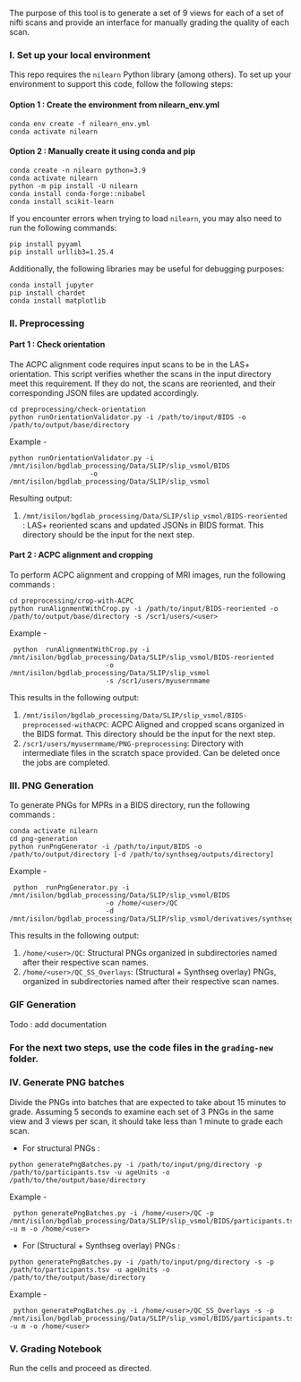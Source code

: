 The purpose of this tool is to generate a set of 9 views for each of a set of nifti scans and provide an interface for manually grading the quality of each scan.

### I. Set up your local environment

This repo requires the `nilearn` Python library (among others). To set up your environment to support this code, follow the following steps:

#### Option 1 : Create the environment from nilearn_env.yml 
```
conda env create -f nilearn_env.yml
conda activate nilearn
```

#### Option 2 : Manually create it using conda and pip
```
conda create -n nilearn python=3.9
conda activate nilearn
python -m pip install -U nilearn
conda install conda-forge::nibabel
conda install scikit-learn
```

If you encounter errors when trying to load `nilearn`, you may also need to run the following commands:

```
pip install pyyaml
pip install urllib3=1.25.4
```

Additionally, the following libraries may be useful for debugging purposes: 

```
conda install jupyter
pip install chardet
conda install matplotlib
```
### II. Preprocessing 
#### Part 1 : Check orientation
The ACPC alignment code requires input scans to be in the LAS+ orientation. This script verifies whether the scans in the input directory meet this requirement. If they do not, the scans are reoriented, and their corresponding JSON files are updated accordingly.
```
cd preprocessing/check-orientation
python runOrientationValidator.py -i /path/to/input/BIDS -o /path/to/output/base/directory
```
Example - 
```
python runOrientationValidator.py -i /mnt/isilon/bgdlab_processing/Data/SLIP/slip_vsmol/BIDS
					-o /mnt/isilon/bgdlab_processing/Data/SLIP/slip_vsmol
```
Resulting output:
1. `/mnt/isilon/bgdlab_processing/Data/SLIP/slip_vsmol/BIDS-reoriented` : LAS+ reoriented scans and updated JSONs in BIDS format. This directory should be the input for the next step.

#### Part 2 : ACPC alignment and cropping

To perform ACPC alignment and cropping of MRI images, run the following commands :
```
cd preprocessing/crop-with-ACPC
python runAlignmentWithCrop.py -i /path/to/input/BIDS-reoriented -o /path/to/output/base/directory -s /scr1/users/<user>
```
Example - 
```
 python  runAlignmentWithCrop.py -i /mnt/isilon/bgdlab_processing/Data/SLIP/slip_vsmol/BIDS-reoriented
						-o /mnt/isilon/bgdlab_processing/Data/SLIP/slip_vsmol
						-s /scr1/users/myusernmame
```
This results in the following output:

1. `/mnt/isilon/bgdlab_processing/Data/SLIP/slip_vsmol/BIDS-preprocessed-withACPC`: ACPC Aligned and cropped scans organized in the BIDS format. This directory should be the input for the next step.
2. `/scr1/users/myusernmame/PNG-preprocessing`: Directory with intermediate files in the scratch space provided. Can be deleted once the jobs are completed.

### III. PNG Generation

To generate PNGs for MPRs in a BIDS directory, run the following commands :
```
conda activate nilearn
cd png-generation
python runPngGenerator -i /path/to/input/BIDS -o /path/to/output/directory [-d /path/to/synthseg/outputs/directory]
```

Example - 
```
 python  runPngGenerator.py -i /mnt/isilon/bgdlab_processing/Data/SLIP/slip_vsmol/BIDS 
						-o /home/<user>/QC 
						-d /mnt/isilon/bgdlab_processing/Data/SLIP/slip_vsmol/derivatives/synthseg+_robust_parc
```
This results in the following output:

1. `/home/<user>/QC`: Structural PNGs organized in subdirectories named after their respective scan names.
2. `/home/<user>/QC_SS_Overlays`: (Structural + Synthseg overlay) PNGs, organized in subdirectories named after their respective scan names.
### GIF Generation

Todo : add documentation

### For the next two steps, use the code files in the `grading-new` folder.
### IV. Generate PNG batches

Divide the PNGs into batches that are expected to take about 15 minutes to grade. Assuming 5 seconds to examine each set of 3 PNGs in the same view and 3 views per scan, it should take less than 1 minute to grade each scan.
- For structural PNGs :
```
python generatePngBatches.py -i /path/to/input/png/directory -p /path/to/participants.tsv -u ageUnits -o /path/to/the/output/base/directory
```

Example - 
```
 python generatePngBatches.py -i /home/<user>/QC -p /mnt/isilon/bgdlab_processing/Data/SLIP/slip_vsmol/BIDS/participants.tsv -u m -o /home/<user>
```

- For (Structural + Synthseg overlay) PNGs :
```
python generatePngBatches.py -i /path/to/input/png/directory -s -p /path/to/participants.tsv -u ageUnits -o /path/to/the/output/base/directory
```

Example - 
```
 python generatePngBatches.py -i /home/<user>/QC_SS_Overlays -s -p /mnt/isilon/bgdlab_processing/Data/SLIP/slip_vsmol/BIDS/participants.tsv -u m -o /home/<user>
```

### V. Grading Notebook

Run the cells and proceed as directed.
